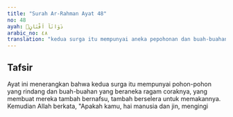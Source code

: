 ```yaml
---
title: "Surah Ar-Rahman Ayat 48"
no: 48
ayah: ذَوَاتَآ اَفْنَانٍۚ 
arabic_no: ٤٨
translation: "kedua surga itu mempunyai aneka pepohonan dan buah-buahan."
---
```


## Tafsir

Ayat ini menerangkan bahwa kedua surga itu mempunyai pohon-pohon yang rindang dan buah-buahan yang beraneka ragam coraknya, yang membuat mereka tambah bernafsu, tambah berselera untuk memakannya. Kemudian Allah berkata, "Apakah kamu, hai manusia dan jin, mengingi